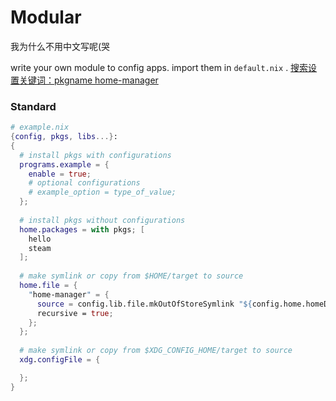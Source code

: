 # Modular
我为什么不用中文写呢(哭

write your own module to config apps.
import them in `default.nix` .
[搜索设置关键词：pkgname home-manager](https://mynixos.com/)

### Standard
```nix
# example.nix
{config, pkgs, libs...}:
{
  # install pkgs with configurations
  programs.example = {
    enable = true;
    # optional configurations
    # example_option = type_of_value;
  };
  
  # install pkgs without configurations
  home.packages = with pkgs; [
    hello
    steam
  ];
  
  # make symlink or copy from $HOME/target to source
  home.file = {
    "home-manager" = {
      source = config.lib.file.mkOutOfStoreSymlink "${config.home.homeDirectory}/dotfiles"
      recursive = true;
    };
  };
  
  # make symlink or copy from $XDG_CONFIG_HOME/target to source
  xdg.configFile = {

  };
}
```
